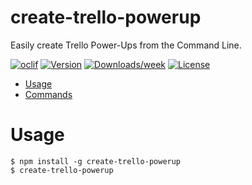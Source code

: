 create-trello-powerup
=====================

Easily create Trello Power-Ups from the Command Line.

[![oclif](https://img.shields.io/badge/cli-oclif-brightgreen.svg)](https://oclif.io)
[![Version](https://img.shields.io/npm/v/create-trello-powerup.svg)](https://npmjs.org/package/create-trello-powerup)
[![Downloads/week](https://img.shields.io/npm/dw/create-trello-powerup.svg)](https://npmjs.org/package/create-trello-powerup)
[![License](https://img.shields.io/npm/l/create-trello-powerup.svg)](https://github.com/optro-cloud/create-trello-powerup/blob/master/package.json)

* [Usage](#usage)
* [Commands](#commands)

# Usage

```sh-session
$ npm install -g create-trello-powerup
$ create-trello-powerup
```
